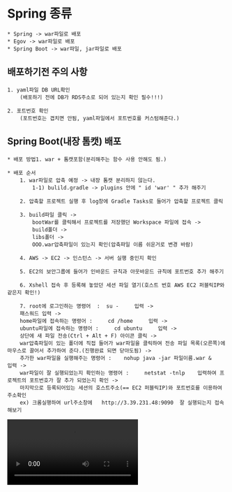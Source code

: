 # Spring 종류

```
* Spring -> war파일로 배포
* Egov -> war파일로 배포
* Spring Boot -> war파일, jar파일로 배포
```

## 배포하기전 주의 사항

```
1. yaml파일 DB URL확인
    (배포하기 전에 DB가 RDS주소로 되어 있는지 확인 필수!!!)

2. 포트번호 확인
    (포트번호는 겹치면 안됨, yaml파일에서 포트번호를 커스텀해준다.)
```

## Spring Boot(내장 톰캣) 배포

```
* 배포 방법1. war + 톰캣포함(분리해주는 함수 사용 안해도 됨.)

* 배포 순서
    1. war파일로 압축 예정 -> 내장 톰캣 분리하지 않는다.
        1-1) bulild.gradle -> plugins 안에 " id 'war' " 추가 해주기

    2. 압축할 프로젝트 실행 후 log창에 Gradle Tasks로 들어가 압축할 프로젝트 클릭

    3. build파일 클릭 ->
        bootWar를 클릭해서 프로젝트를 저장했던 Workspace 파일에 접속 ->
        build폴더 ->
        libs폴더 ->
        OOO.war압축파일이 있는지 확인(압축파일 이름 쉬운거로 변경 바람)

    4. AWS -> EC2 -> 인스턴스 -> 서버 실행 중인지 확인

    5. EC2의 보안그룹에 들어가 인바운드 규칙과 아웃바운드 규칙에 포트번호 추가 해주기

    6. Xshell 접속 후 등록해 놓았던 세션 파일 열기(호스트 번호 AWS EC2 퍼블릭IP와 같은지 확인!)

    7. root에 로그인하는 명령어  :  su -     입력 ->
    패스워드 입력 ->
    home파일에 접속하는 명령어 :     cd /home     입력 ->
    ubuntu파일에 접속하는 명령어 :     cd ubuntu     입력 ->
    상단에 새 파일 전송(Ctrl + Alt + F) 아이콘 클릭 ->
    war압축파일이 있는 폴더에 직접 들어가 war파일을 클릭하여 전송 파일 목록(오른쪽)에 마우스로 끌어서 추가하여 준다.(진행완료 되면 닫아도됨) ->
    추가한 war파일을 실행해주는 명령어 :    nohup java -jar 파일이름.war &    입력 ->
    war파일이 잘 실행되었는지 확인하는 명령어 :     netstat -tnlp    입력하여 프로젝트의 포트번호가 잘 추가 되었는지 확인 ->
    마지막으로 등록되어있는 세션의 호스트주소(== EC2 퍼블릭IP)와 포트번호를 이용하여 주소확인
    ex) 크롬실행하여 url주소창에   http://3.39.231.48:9090  잘 실행되는지 접속해보기
```

![프로젝트 영상 보러가기](/AWS/%ED%94%84%EB%A1%9C%EC%A0%9D%ED%8A%B8%20%EB%B0%B0%ED%8F%AC%20mp4/%ED%94%84%EB%A1%9C%EC%A0%9D%ED%8A%B8%20%EB%B0%B0%ED%8F%AC%20%EC%98%81%EC%83%81.mp4)
